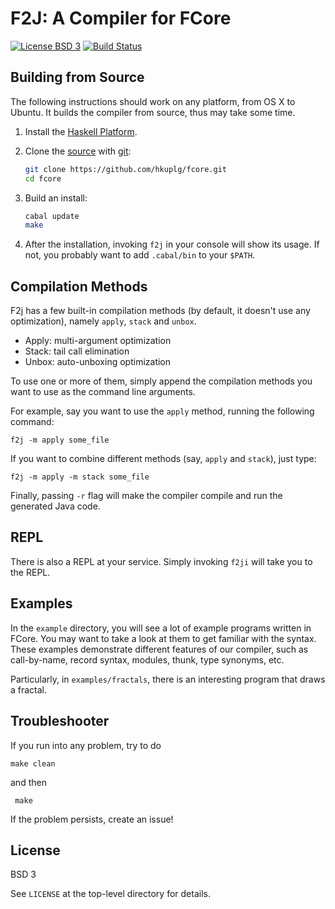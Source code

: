 # F2J: A Compiler for FCore
[![License BSD 3][badge-license]](LICENSE)
[![Build Status](https://travis-ci.org/hkuplg/fcore.svg?branch=develop)](https://travis-ci.org/hkuplg/fcore)

## Building from Source

The following instructions should work on any platform, from OS X to
Ubuntu. It builds the compiler from source, thus may take some time.

1. Install the [Haskell Platform](https://www.haskell.org/platform/).

2. Clone the [source] with [git]:

   ```bash
   git clone https://github.com/hkuplg/fcore.git
   cd fcore
   ```
[source]: https://github.com/hkuplg/fcore
[git]: http://git-scm.com/

3. Build an install:

   ```bash
   cabal update
   make
   ```

4. After the installation, invoking `f2j` in your console will show
   its usage. If not, you probably want to add `.cabal/bin` to your
   `$PATH`.


## Compilation Methods

F2j has a few built-in compilation methods (by default, it doesn't use
any optimization), namely `apply`, `stack` and `unbox`.

+ Apply: multi-argument optimization
+ Stack: tail call elimination
+ Unbox: auto-unboxing optimization

To use one or more of them, simply append the compilation methods you
want to use as the command line arguments.

For example, say you want to use the `apply` method, running the
following command:

    f2j -m apply some_file

If you want to combine different methods (say, `apply` and `stack`),
just type:

    f2j -m apply -m stack some_file

Finally, passing `-r` flag will make the compiler compile and run the
generated Java code.

## REPL

There is also a REPL at your service. Simply invoking `f2ji` will take
you to the REPL.

## Examples

In the `example` directory, you will see a lot of example programs
written in FCore. You may want to take a look at them to get familiar
with the syntax. These examples demonstrate different features of our
compiler, such as call-by-name, record syntax, modules, thunk, type
synonyms, etc.

Particularly, in `examples/fractals`, there is an interesting program
that draws a fractal.

## Troubleshooter

If you run into any problem, try to do

    make clean

and then

     make

If the problem persists, create an issue!

## License

BSD 3

See `LICENSE` at the top-level directory for details.

[badge-license]: https://img.shields.io/badge/license-BSD_3-green.svg
